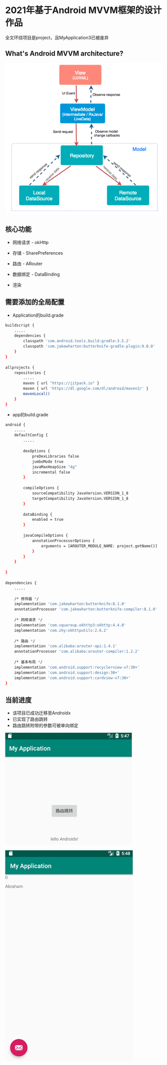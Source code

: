 # 2021年基于Android MVVM框架的设计作品

全文环绕项目是project，且MyApplication3已被废弃

## What's Android MVVM architecture?

![Screenshot](reference.png)

## 核心功能

 - 网络请求 - okHttp

 - 存储 - SharePreferences

 - 路由 - ARouter

 - 数据绑定 - DataBinding
 
 - 渲染

## 需要添加的全局配置

- Application的build.grade

``` Bash
buildscript {
    .....
    dependencies {
        classpath 'com.android.tools.build:gradle:3.5.2'
        classpath 'com.jakewharton:butterknife-gradle-plugin:9.0.0'
    }
}

allprojects {
    repositories {
        .....
        maven { url "https://jitpack.io" }
        maven { url 'https://dl.google.com/dl/android/maven2/' }
        mavenLocal()
    }
}
```

- app的build.grade

``` Bash
android {
    .....
    defaultConfig {
        .....

        dexOptions {
            preDexLibraries false
            jumboMode true
            javaMaxHeapSize "4g"
            incremental false
        }

        compileOptions {
            sourceCompatibility JavaVersion.VERSION_1_8
            targetCompatibility JavaVersion.VERSION_1_8
        }

        dataBinding {
            enabled = true
        }

        javaCompileOptions {
            annotationProcessorOptions {
                arguments = [AROUTER_MODULE_NAME: project.getName()]
            }
        }
    }
   
}

dependencies {
    .....

    /* 修饰器 */
    implementation 'com.jakewharton:butterknife:8.1.0'
    annotationProcessor 'com.jakewharton:butterknife-compiler:8.1.0'

    /* 网络请求 */
    implementation 'com.squareup.okhttp3:okhttp:4.4.0'
    implementation 'com.zhy:okhttputils:2.6.2'

    /* 路由 */
    implementation 'com.alibaba:arouter-api:1.4.1'
    annotationProcessor 'com.alibaba:arouter-compiler:1.2.2'

    /* 基本布局 */
    implementation 'com.android.support:recyclerview-v7:30+'
    implementation 'com.android.support:design:30+'
    implementation 'com.android.support:cardview-v7:30+'
}
```

## 当前进度

 - 该项目已成功迁移至Androidx
 - 已实现了路由跳转
 - 路由跳转附带的参数可被单向绑定

![Screenshot](project/demo1.png)

![Screenshot](project/demo2.png)
